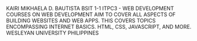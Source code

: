 KAIRI MIKHAELA D. BAUTISTA
BSIT 1-1
ITPC3 - WEB DEVELOPMENT
COURSES ON WEB DEVELOPMENT AIM TO COVER ALL ASPECTS OF BUILDING WEBSITES AND WEB APPS.
THIS COVERS TOPICS ENCOMPASSING INTERNET BASICS. HTML, CSS, JAVASCRIPT, AND MORE.
WESLEYAN UNIVERSITY PHILIPPINES
